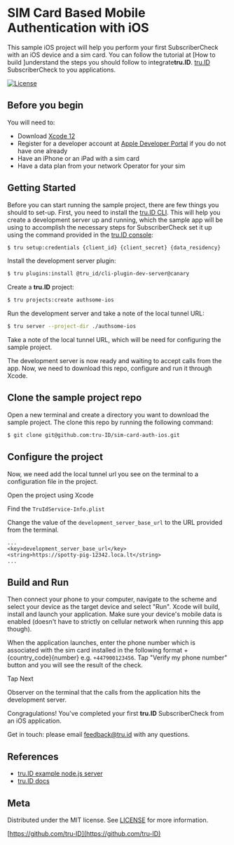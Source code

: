# SIM Card Based Mobile Authentication with iOS

This sample iOS project will help you perform your first SubscriberCheck with an iOS device and a sim card. You can follow the tutorial at [How to build ]understand the steps you should follow to integrate**tru.ID**. [tru.ID](https://tru.id)  SubscriberCheck to you applications.

[![License][license-image]][license-url]


## Before you begin
You will need to:

- Download  [Xcode 12](https://developer.apple.com/xcode/)
- Register for a developer account at [Apple Developer Portal](https://developer.apple.com/account/) if you do not have one already
- Have an iPhone or an iPad with a sim card
- Have a data plan from your network Operator for your sim


## Getting Started

Before you can start running the sample project, there are few things you should to set-up. First, you need to install the [tru.ID CLI](https://developer.tru.id/). This will help you create a development server up and running, which the sample app will be using to accomplish the necessary steps for SubscriberCheck set it up using the command provided in the [tru.ID console](https://developer.tru.id/console):

```bash
$ tru setup:credentials {client_id} {client_secret} {data_residency}
```

Install the development server plugin:

```bash
$ tru plugins:install @tru_id/cli-plugin-dev-server@canary
```

Create a **tru.ID** project:

```bash
$ tru projects:create authsome-ios
```

Run the development server and take a note of the local tunnel URL:

```bash
$ tru server --project-dir ./authsome-ios
```

Take a note of the local tunnel URL, which will be need for configuring the sample project. 

The development server is now ready and waiting to accept calls from the app. Now, we need to download this repo, configure and run it through Xcode. 

## Clone the sample project repo
Open a new terminal and create a directory you want to download the sample project. The clone this repo by running the following command:

```bash
$ git clone git@github.com:tru-ID/sim-card-auth-ios.git
```


## Configure the project
Now, we need add the local tunnel url you see on the terminal to a configuration file in the project.

Open the project using Xcode

Find the `TruIdService-Info.plist`

Change the value of the ```development_server_base_url``` to the URL provided from the terminal.

```
...
<key>development_server_base_url</key>
<string>https://spotty-pig-12342.loca.lt</string>
...
```

## Build and Run

Then connect your phone to your computer, navigate to the scheme and select your device as the target device and select "Run". Xcode will build, install and launch your application. Make sure your device's mobile data is enabled (doesn't have to strictly on cellular network when running this app though).

When the application launches,  enter the phone number which is associated with the sim card installed in the following format +{country_code}{number} e.g. `+447900123456`.  Tap "Verify my phone number" button and you will see the result of the check.

Tap Next

Observer on the terminal that the calls from the application hits the development server.

Congragulations! You've completed your first **tru.ID** SubscriberCheck from an iOS application.

Get in touch: please email [feedback@tru.id](mailto:feedback@tru.id) with any questions.

## References

- [tru.ID example node.js server](https://github.com/tru-ID/server-example-node)
- [tru.ID docs](https://developer.tru.id/docs)

## Meta

Distributed under the MIT license. See [LICENSE][license-url] for more information.

[https://github.com/tru-ID](https://github.com/tru-ID)

[license-image]: https://img.shields.io/badge/License-MIT-blue.svg
[license-url]: LICENSE.md
